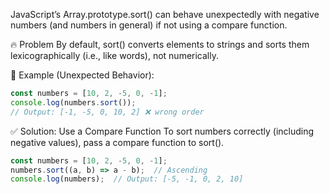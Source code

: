 JavaScript’s Array.prototype.sort() can behave unexpectedly with negative numbers (and numbers in general) if not using a compare function.

🔥 Problem
By default, sort() converts elements to strings and sorts them lexicographically (i.e., like words), not numerically.

😬 Example (Unexpected Behavior):
```javascript
const numbers = [10, 2, -5, 0, -1];
console.log(numbers.sort()); 
// Output: [-1, -5, 0, 10, 2] ❌ wrong order
```
✅ Solution: Use a Compare Function
To sort numbers correctly (including negative values), pass a compare function to sort().
```javascript
const numbers = [10, 2, -5, 0, -1];
numbers.sort((a, b) => a - b);  // Ascending
console.log(numbers);  // Output: [-5, -1, 0, 2, 10]
```

